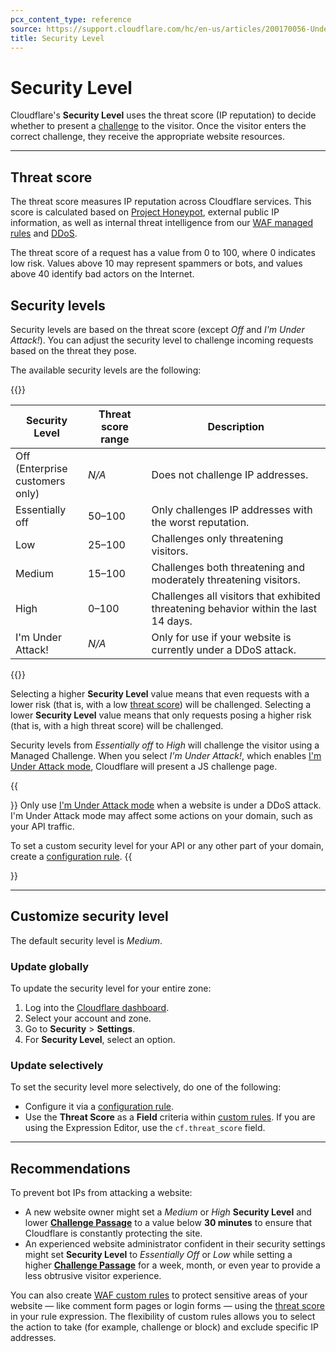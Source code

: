 ```yaml
---
pcx_content_type: reference
source: https://support.cloudflare.com/hc/en-us/articles/200170056-Understanding-the-Cloudflare-Security-Level
title: Security Level
---
```


# Security Level

Cloudflare's **Security Level** uses the threat score (IP reputation) to decide whether to present a [challenge](/waf/reference/cloudflare-challenges/) to the visitor. Once the visitor enters the correct challenge, they receive the appropriate website resources.

---

## Threat score

The threat score measures IP reputation across Cloudflare services. This score is calculated based on [Project Honeypot](https://www.projecthoneypot.org/), external public IP information, as well as internal threat intelligence from our [WAF managed rules](/waf/reference/legacy/old-waf-managed-rules/) and [DDoS](/ddos-protection/about/).

The threat score of a request has a value from 0 to 100, where 0 indicates low risk. Values above 10 may represent spammers or bots, and values above 40 identify bad actors on the Internet.

## Security levels

Security levels are based on the threat score (except _Off_ and _I'm Under Attack!_). You can adjust the security level to challenge incoming requests based on the threat they pose.

The available security levels are the following:

{{<table-wrap>}}

| Security Level                  | Threat score range | Description                                                                        |
|---------------------------------|--------------------|------------------------------------------------------------------------------------|
| Off (Enterprise<br>customers only) | _N/A_           | Does not challenge IP addresses.                                                   |
| Essentially off                 | 50–100             | Only challenges IP addresses with the worst reputation.                            |
| Low                             | 25–100             | Challenges only threatening visitors.                                              |
| Medium                          | 15–100             | Challenges both threatening and moderately threatening visitors.                   |
| High                            |  0–100             | Challenges all visitors that exhibited threatening behavior within the last 14 days. |
| I'm Under Attack!               | _N/A_              | Only for use if your website is currently under a DDoS attack.                     |

{{</table-wrap>}}

Selecting a higher **Security Level** value means that even requests with a lower risk (that is, with a low [threat score](#threat-score)) will be challenged. Selecting a lower **Security Level** value means that only requests posing a higher risk (that is, with a high threat score) will be challenged.

Security levels from _Essentially off_ to _High_ will challenge the visitor using a Managed Challenge. When you select _I'm Under Attack!_, which enables [I'm Under Attack mode](/fundamentals/reference/under-attack-mode/), Cloudflare will present a JS challenge page.

{{<Aside type="warning">}}
Only use [I'm Under Attack mode](/fundamentals/reference/under-attack-mode/) when a website is under a DDoS attack. I'm Under Attack mode may affect some actions on your domain, such as your API traffic.

To set a custom security level for your API or any other part of your domain, create a [configuration rule](/rules/configuration-rules/).
{{</Aside>}}

---

## Customize security level

The default security level is _Medium_.

### Update globally

To update the security level for your entire zone:

1. Log into the [Cloudflare dashboard](https://dash.cloudflare.com).
2. Select your account and zone.
3. Go to **Security** > **Settings**.
4. For **Security Level**, select an option.

### Update selectively

To set the security level more selectively, do one of the following:

- Configure it via a [configuration rule](/rules/configuration-rules/).
- Use the **Threat Score** as a **Field** criteria within [custom rules](/waf/custom-rules/). If you are using the Expression Editor, use the `cf.threat_score` field.

---

## Recommendations

To prevent bot IPs from attacking a website:
- A new website owner might set a _Medium_ or _High_ **Security Level** and lower [**Challenge Passage**](/waf/tools/challenge-passage/) to a value below **30 minutes** to ensure that Cloudflare is constantly protecting the site.
- An experienced website administrator confident in their security settings might set **Security Level** to _Essentially Off_ or _Low_ while setting a higher [**Challenge Passage**](/waf/tools/challenge-passage/) for a week, month, or even year to provide a less obtrusive visitor experience.

You can also create [WAF custom rules](/waf/custom-rules/) to protect sensitive areas of your website — like comment form pages or login forms — using the [threat score](#threat-score) in your rule expression. The flexibility of custom rules allows you to select the action to take (for example, challenge or block) and exclude specific IP addresses.
